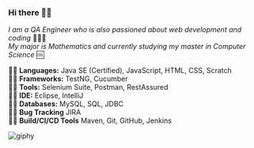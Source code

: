 ### Hi there 👋🏻

_I am a QA Engineer who is also passioned about web development and coding_ 👩🏻‍💻\
_My major is Mathematics and currently studying my master in Computer Science_ 🆒


:woman_cartwheeling: **Languages:** Java SE (Certified), JavaScript, HTML, CSS, Scratch\
:lotus_position_woman: **Frameworks:** TestNG, Cucumber\
:biking_woman: **Tools:** Selenium Suite, Postman, RestAssured\
:weight_lifting_woman: **IDE:** Eclipse, IntelliJ\
:golfing_woman: **Databases:** MySQL, SQL, JDBC\
:lotus_position_woman: **Bug Tracking** JIRA\
:woman_cartwheeling: **Build/CI/CD Tools** Maven, Git, GitHub, Jenkins 


![giphy](https://user-images.githubusercontent.com/60116628/131928939-2bd76f2a-1270-4f65-b089-9ef13016b6c9.gif)




